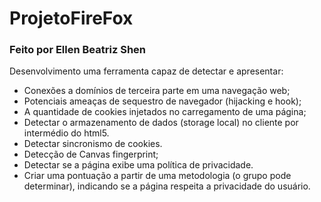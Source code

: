 # ProjetoFireFox

### Feito por Ellen Beatriz Shen

Desenvolvimento uma ferramenta capaz de detectar e apresentar:
- Conexões a domínios de terceira parte em uma navegação web;
- Potenciais ameaças de sequestro de navegador (hijacking e hook);
- A quantidade de cookies injetados no carregamento de uma página;
- Detectar o armazenamento de dados (storage local) no cliente por intermédio do html5.
- Detectar sincronismo de cookies.
- Detecção de Canvas fingerprint;
- Detectar se a página exibe uma política de privacidade.
- Criar uma pontuação a partir de uma metodologia (o grupo pode determinar), indicando se a página respeita a privacidade do usuário.
